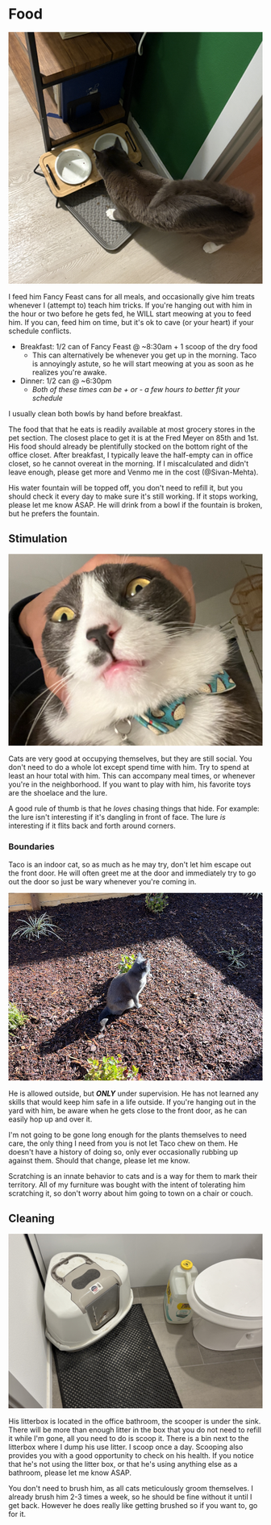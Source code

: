 # Food

![](food-bowls.jpeg)

I feed him Fancy Feast cans for all meals, and occasionally give him treats whenever I (attempt to) teach him tricks. If you're hanging out with him in the hour or two before he gets fed, he WILL start meowing at you to feed him. If you can, feed him on time, but it's ok to cave (or your heart) if your schedule conflicts.

- Breakfast: 1/2 can of Fancy Feast @ ~8:30am + 1 scoop of the dry food 
  - This can alternatively be whenever you get up in the morning. Taco is annoyingly astute, so he will start meowing at you as soon as he realizes you're awake.
- Dinner: 1/2 can @ ~6:30pm
  - *Both of these times can be + or - a few hours to better fit your schedule*

I usually clean both bowls by hand before breakfast.

The food that that he eats is readily available at most grocery stores in the pet section. The closest place to get it is at the Fred Meyer on 85th and 1st. His food should already be plentifully stocked on the bottom right of the office closet. After breakfast, I typically leave the half-empty can in office closet, so he cannot overeat in the morning. If I miscalculated and didn't leave enough, please get more and Venmo me in the cost (@Sivan-Mehta).

His water fountain will be topped off, you don't need to refill it, but you should check it every day to make sure it's still working. If it stops working, please let me know ASAP. He will drink from a bowl if the fountain is broken, but he prefers the fountain.

## Stimulation

![](lol.png)

Cats are very good at occupying themselves, but they are still social. You don't need to do a whole lot except spend time with him. Try to spend at least an hour total with him. This can accompany meal times, or whenever you're in the neighborhood. If you want to play with him, his favorite toys are the shoelace and the lure.

A good rule of thumb is that he _loves_ chasing things that hide. For example: the lure isn't interesting if it's dangling in front of face. The lure _is_ interesting if it flits back and forth around corners.

### Boundaries

Taco is an indoor cat, so as much as he may try, don't let him escape out the front door. He will often greet me at the door and immediately try to go out the door so just be wary whenever you're coming in.

![](taco-in-the-yard.png "'everything the light touches is my kingdom' - Taco")

He is allowed outside, but ***ONLY*** under supervision. He has not learned any skills that would keep him safe in a life outside. If you're hanging out in the yard with him, be aware when he gets close to the front door, as he can easily hop up and over it.

I'm not going to be gone long enough for the plants themselves to need care, the only thing I need from you is not let Taco chew on them. He doesn't have a history of doing so, only ever occasionally rubbing up against them. Should that change, please let me know.

Scratching is an innate behavior to cats and is a way for them to mark their territory. All of my furniture was bought with the intent of tolerating him scratching it, so don't worry about him going to town on a chair or couch.

## Cleaning

![](litterbox.JPG "pretty shitty right?")

His litterbox is located in the office bathroom, the scooper is under the sink. There will be more than enough litter in the box that you do not need to refill it while I'm gone, all you need to do is scoop it. There is a bin next to the litterbox where I dump his use litter. I scoop once a day. Scooping also provides you with a good opportunity to check on his health. If you notice that he's not using the litter box, or that he's using anything else as a bathroom, please let me know ASAP.

You don't need to brush him, as all cats meticulously groom themselves. I already brush him 2-3 times a week, so he should be fine without it until I get back. However he does really like getting brushed so if you want to, go for it.
